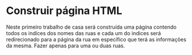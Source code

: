 # Construir página HTML 

Neste primeiro trabalho de casa será construída uma página contendo todos os indíces dos nomes das ruas e cada um do indices será redirecionado para a página da rua em específico que terá as informações da mesma. Fazer apenas para uma ou duas ruas.